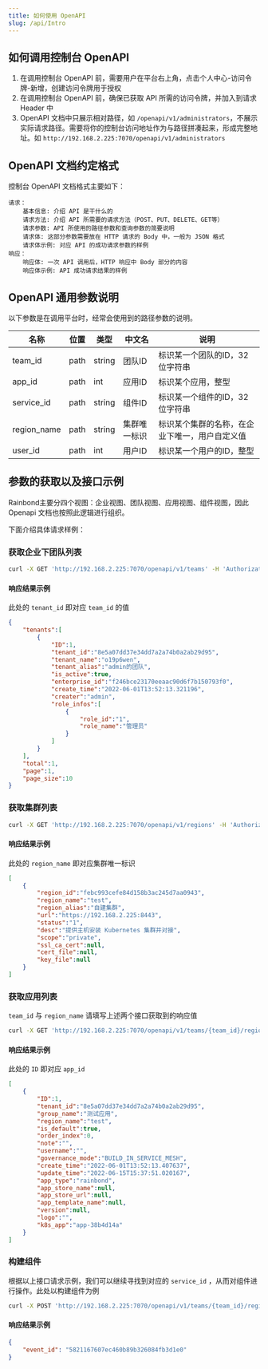 ```yaml
---
title: 如何使用 OpenAPI
slug: /api/Intro
---
```


## 如何调用控制台 OpenAPI

1. 在调用控制台 OpenAPI 前，需要用户在平台右上角，点击个人中心-访问令牌-新增，创建访问令牌用于授权
2. 在调用控制台 OpenAPI 前，确保已获取 API 所需的访问令牌，并加入到请求 Header 中
3. OpenAPI 文档中只展示相对路径，如 `/openapi/v1/administrators`，不展示实际请求路径。需要将你的控制台访问地址作为与路径拼凑起来，形成完整地址。如 `http://192.168.2.225:7070/openapi/v1/administrators`

## OpenAPI 文档约定格式

控制台 OpenAPI 文档格式主要如下：

```
请求：
    基本信息: 介绍 API 是干什么的
    请求方法: 介绍 API 所需要的请求方法（POST、PUT、DELETE、GET等）
    请求参数: API 所使用的路径参数和查询参数的简要说明
    请求体: 这部分参数需要放在 HTTP 请求的 Body 中，一般为 JSON 格式
    请求体示例: 对应 API 的成功请求参数的样例
响应：
    响应体: 一次 API 调用后，HTTP 响应中 Body 部分的内容
    响应体示例: API 成功请求结果的样例
```

## OpenAPI 通用参数说明

以下参数是在调用平台时，经常会使用到的路径参数的说明。

|名称|位置|类型|中文名|说明|
|---|---|---|---|---|
|team_id|path|string|团队ID|标识某一个团队的ID，32位字符串|
|app_id|path|int|应用ID|标识某个应用，整型|
|service_id|path|string|组件ID|标识某一个组件的ID，32位字符串|
|region_name|path|string|集群唯一标识|标识某个集群的名称，在企业下唯一，用户自定义值|
|user_id|path|int|用户ID|标识某一个用户的ID，整型

## 参数的获取以及接口示例

Rainbond主要分四个视图：企业视图、团队视图、应用视图、组件视图，因此 Openapi 文档也按照此逻辑进行组织。

下面介绍具体请求样例：

### 获取企业下团队列表

```bash
curl -X GET 'http://192.168.2.225:7070/openapi/v1/teams' -H 'Authorization: <此处请填写从控制台获取的访问令牌>'
```

#### 响应结果示例

此处的 `tenant_id` 即对应 `team_id` 的值

```json
{
    "tenants":[
        {
            "ID":1,
            "tenant_id":"8e5a07dd37e34dd7a2a74b0a2ab29d95",
            "tenant_name":"o19p6wen",
            "tenant_alias":"admin的团队",
            "is_active":true,
            "enterprise_id":"f246bce23170eeaac90d6f7b150793f0",
            "create_time":"2022-06-01T13:52:13.321196",
            "creater":"admin",
            "role_infos":[
                {
                    "role_id":"1",
                    "role_name":"管理员"
                }
            ]
        }
    ],
    "total":1,
    "page":1,
    "page_size":10
}
```

### 获取集群列表

```bash
curl -X GET 'http://192.168.2.225:7070/openapi/v1/regions' -H 'Authorization: <此处请填写从控制台获取的访问令牌>'
```

#### 响应结果示例

此处的 `region_name` 即对应集群唯一标识

```json
[
    {
        "region_id":"febc993cefe84d158b3ac245d7aa0943",
        "region_name":"test",
        "region_alias":"自建集群",
        "url":"https://192.168.2.225:8443",
        "status":"1",
        "desc":"提供主机安装 Kubernetes 集群并对接",
        "scope":"private",
        "ssl_ca_cert":null,
        "cert_file":null,
        "key_file":null
    }
]
```

### 获取应用列表

`team_id` 与 `region_name` 请填写上述两个接口获取到的响应值

```bash
curl -X GET 'http://192.168.2.225:7070/openapi/v1/teams/{team_id}/regions/{region_name}/apps' -H 'Authorization: <此处请填写从控制台获取的访问令牌>'
```

#### 响应结果示例

此处的 `ID` 即对应 `app_id`

```json
[
    {
        "ID":1,
        "tenant_id":"8e5a07dd37e34dd7a2a74b0a2ab29d95",
        "group_name":"测试应用",
        "region_name":"test",
        "is_default":true,
        "order_index":0,
        "note":"",
        "username":"",
        "governance_mode":"BUILD_IN_SERVICE_MESH",
        "create_time":"2022-06-01T13:52:13.407637",
        "update_time":"2022-06-15T15:37:51.020167",
        "app_type":"rainbond",
        "app_store_name":null,
        "app_store_url":null,
        "app_template_name":null,
        "version":null,
        "logo":"",
        "k8s_app":"app-38b4d14a"
    }
]
```

### 构建组件

根据以上接口请求示例，我们可以继续寻找到对应的 `service_id` ，从而对组件进行操作。此处以构建组件为例

```bash
curl -X POST 'http://192.168.2.225:7070/openapi/v1/teams/{team_id}/regions/{region_name}/apps/{app_id}/services/{service_id}/build' -H 'Authorization: <此处请填写从控制台获取的访问令牌>'
```

#### 响应结果示例

```json
{
    "event_id": "5821167607ec460b89b326084fb3d1e0"
}
```
